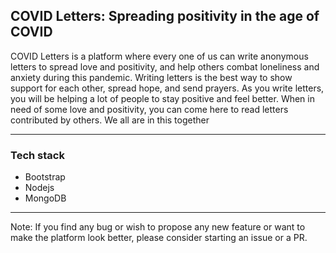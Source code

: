 ## COVID Letters: Spreading positivity in the age of COVID 

COVID Letters is a platform where every one of us can write anonymous letters to spread love and positivity, and help others combat loneliness and anxiety during this pandemic. Writing letters is the best way to show support for each other, spread hope, and send prayers. As you write letters, you will be helping a lot of people to stay positive and feel better. When in need of some love and positivity, you can come here to read letters contributed by others. We all are in this together 

---
### Tech stack
- Bootstrap 
- Nodejs 
- MongoDB 

---

Note: If you find any bug or wish to propose any new feature or want to make the platform look better, please consider starting an issue or a PR. 
